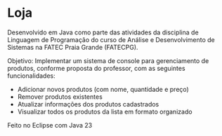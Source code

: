 # Loja

Desenvolvido em Java como parte das atividades da disciplina de Linguagem de Programação do curso de Análise e Desenvolvimento de Sistemas na FATEC Praia Grande (FATECPG).

Objetivo:
Implementar um sistema de console para gerenciamento de produtos, conforme proposta do professor, com as seguintes funcionalidades:
- Adicionar novos produtos (com nome, quantidade e preço)
- Remover produtos existentes
- Atualizar informações dos produtos cadastrados
- Visualizar todos os produtos da lista em formato organizado

Feito no Eclipse com Java 23
